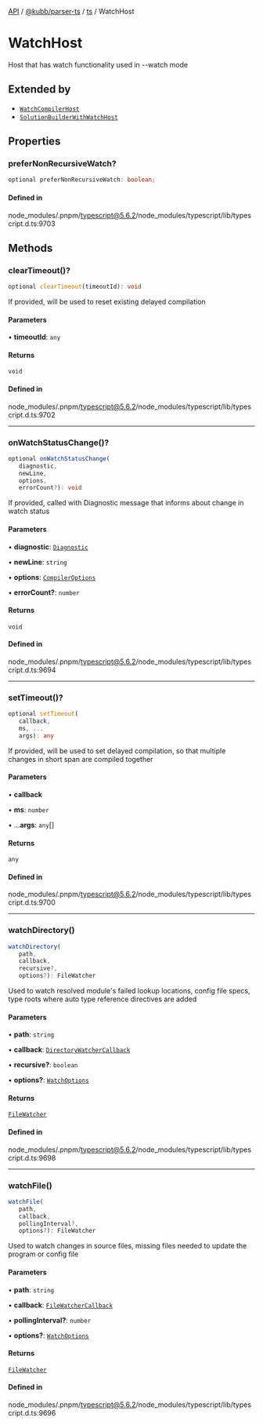 [API](../../../../../packages.md) / [@kubb/parser-ts](../../../index.md) / [ts](../index.md) / WatchHost

# WatchHost

Host that has watch functionality used in --watch mode

## Extended by

- [`WatchCompilerHost`](WatchCompilerHost.md)
- [`SolutionBuilderWithWatchHost`](SolutionBuilderWithWatchHost.md)

## Properties

### preferNonRecursiveWatch?

```ts
optional preferNonRecursiveWatch: boolean;
```

#### Defined in

node\_modules/.pnpm/typescript@5.6.2/node\_modules/typescript/lib/typescript.d.ts:9703

## Methods

### clearTimeout()?

```ts
optional clearTimeout(timeoutId): void
```

If provided, will be used to reset existing delayed compilation

#### Parameters

• **timeoutId**: `any`

#### Returns

`void`

#### Defined in

node\_modules/.pnpm/typescript@5.6.2/node\_modules/typescript/lib/typescript.d.ts:9702

***

### onWatchStatusChange()?

```ts
optional onWatchStatusChange(
   diagnostic, 
   newLine, 
   options, 
   errorCount?): void
```

If provided, called with Diagnostic message that informs about change in watch status

#### Parameters

• **diagnostic**: [`Diagnostic`](Diagnostic.md)

• **newLine**: `string`

• **options**: [`CompilerOptions`](CompilerOptions.md)

• **errorCount?**: `number`

#### Returns

`void`

#### Defined in

node\_modules/.pnpm/typescript@5.6.2/node\_modules/typescript/lib/typescript.d.ts:9694

***

### setTimeout()?

```ts
optional setTimeout(
   callback, 
   ms, ...
   args): any
```

If provided, will be used to set delayed compilation, so that multiple changes in short span are compiled together

#### Parameters

• **callback**

• **ms**: `number`

• ...**args**: `any`[]

#### Returns

`any`

#### Defined in

node\_modules/.pnpm/typescript@5.6.2/node\_modules/typescript/lib/typescript.d.ts:9700

***

### watchDirectory()

```ts
watchDirectory(
   path, 
   callback, 
   recursive?, 
   options?): FileWatcher
```

Used to watch resolved module's failed lookup locations, config file specs, type roots where auto type reference directives are added

#### Parameters

• **path**: `string`

• **callback**: [`DirectoryWatcherCallback`](../type-aliases/DirectoryWatcherCallback.md)

• **recursive?**: `boolean`

• **options?**: [`WatchOptions`](WatchOptions.md)

#### Returns

[`FileWatcher`](FileWatcher.md)

#### Defined in

node\_modules/.pnpm/typescript@5.6.2/node\_modules/typescript/lib/typescript.d.ts:9698

***

### watchFile()

```ts
watchFile(
   path, 
   callback, 
   pollingInterval?, 
   options?): FileWatcher
```

Used to watch changes in source files, missing files needed to update the program or config file

#### Parameters

• **path**: `string`

• **callback**: [`FileWatcherCallback`](../type-aliases/FileWatcherCallback.md)

• **pollingInterval?**: `number`

• **options?**: [`WatchOptions`](WatchOptions.md)

#### Returns

[`FileWatcher`](FileWatcher.md)

#### Defined in

node\_modules/.pnpm/typescript@5.6.2/node\_modules/typescript/lib/typescript.d.ts:9696
